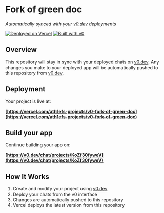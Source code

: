 # Fork of green doc

*Automatically synced with your [v0.dev](https://v0.dev) deployments*

[![Deployed on Vercel](https://img.shields.io/badge/Deployed%20on-Vercel-black?style=for-the-badge&logo=vercel)](https://vercel.com/ath1efs-projects/v0-fork-of-green-doc)
[![Built with v0](https://img.shields.io/badge/Built%20with-v0.dev-black?style=for-the-badge)](https://v0.dev/chat/projects/KoZf30fyweV)

## Overview

This repository will stay in sync with your deployed chats on [v0.dev](https://v0.dev).
Any changes you make to your deployed app will be automatically pushed to this repository from [v0.dev](https://v0.dev).

## Deployment

Your project is live at:

**[https://vercel.com/ath1efs-projects/v0-fork-of-green-doc](https://vercel.com/ath1efs-projects/v0-fork-of-green-doc)**

## Build your app

Continue building your app on:

**[https://v0.dev/chat/projects/KoZf30fyweV](https://v0.dev/chat/projects/KoZf30fyweV)**

## How It Works

1. Create and modify your project using [v0.dev](https://v0.dev)
2. Deploy your chats from the v0 interface
3. Changes are automatically pushed to this repository
4. Vercel deploys the latest version from this repository